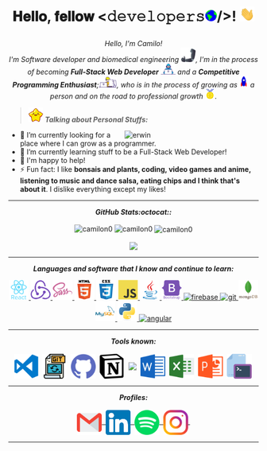 <h1 align="center"> 
  
  𝐇𝐞𝐥𝐥𝐨, 𝐟𝐞𝐥𝐥𝐨𝐰 <𝚍𝚎𝚟𝚎𝚕𝚘𝚙𝚎𝚛𝚜<img src="assets/gifs/Earth.gif" width="24px">/>! <img src="assets/gifs/Hi.gif" width="30px">
</h1>
<p align="center">
  <em>
    Hello, I'm Camilo! <br>
    I'm Software developer and biomedical engineering <img src="assets/gifs/mechanical-arm-people.gif" width="30px">, I'm in the process of becoming <b>Full-Stack Web Developer</b> <img src="assets/gifs/Developer.gif" width="30px"> and a <b>Competitive Programming Enthusiast</b>;<img src="assets/gifs/Designer.gif" width="36px">, who is in the process of growing as <img src="assets/gifs/Rocket.gif" width="18px"> a person and on the road to professional growth  <img src="assets/gifs/Medal.gif" width="20px">. 
    
  </em>
</p>

> <img src="assets/gifs/star.gif" width="30px">&nbsp;***Talking about Personal Stuffs:***

<img align="right" width=270px alt="erwin" src="assets/gifs/aot-snk.gif" />

-   🔭 I’m currently looking for a place where I can grow as a programmer.
-   🌱 I’m currently learning stuff to be a Full-Stack Web Developer!
-   💬 I'm happy to help!
-   ⚡ Fun fact: I like **bonsais and plants, coding, video games and anime, listening to music and dance salsa, eating chips and I think that's about it**. I dislike everything except my likes!

<hr>

<p align = "center">
<i><b>GitHub Stats:octocat::</b></i><br><br>
  <img src="https://github-readme-stats.vercel.app/api?username=camilon0&bg_color=-45,25132E,DC0D4A,61A9A6,C5D6B5,98BE85&title_color=C197D2&text_color=ffffff&hide_border=true&show_icons=true&count_private=true" alt="camilon0" /> <img src="https://github-readme-stats.vercel.app/api/top-langs?username=camilon0&bg_color=-45,25132E,DC0D4A,61A9A6,C5D6B5,98BE85&title_color=C197D2&text_color=ffffff&hide_border=true&show_icons=true&layout=compact" alt="camilon0" /> 
 <img align="center" src="https://github-readme-stats.vercel.app/api/wakatime?username=camilon0&bg_color=-45,25132E,DC0D4A,61A9A6,C5D6B5,98BE85&title_color=C197D2&text_color=ffffff&hide_border=true&show_icons=true" alt="camilon0" />
  <p align = "center"><img align="center" src="https://wakatime.com/badge/user/f61cccef-c2f3-447e-8388-7d8f4b394773.svg" > </p>  
</p>
<hr>

<p align="center">
<i><b>Languages and software that I know and continue to learn:</b></i> 
 <p align="center"> 
    <a href="https://reactjs.org/" target="_blank" rel="noreferrer"> <img src="https://raw.githubusercontent.com/devicons/devicon/master/icons/react/react-original-wordmark.svg" alt="react" width="40" height="40"/> </a> <a href="https://redux.js.org" target="_blank" rel="noreferrer"> <img src="https://raw.githubusercontent.com/devicons/devicon/master/icons/redux/redux-original.svg" alt="redux" width="40" height="40"/> </a> <a href="https://sass-lang.com" target="_blank" rel="noreferrer"> <img src="https://raw.githubusercontent.com/devicons/devicon/master/icons/sass/sass-original.svg" alt="sass" width="40" height="40"/> </a> <a href="https://www.w3.org/html/" target="_blank" rel="noreferrer"> <img src="https://raw.githubusercontent.com/devicons/devicon/master/icons/html5/html5-original-wordmark.svg" alt="html5" width="40" height="40"/> </a> <a href="https://www.w3schools.com/css/" target="_blank" rel="noreferrer"> <img src="https://raw.githubusercontent.com/devicons/devicon/master/icons/css3/css3-original-wordmark.svg" alt="css3" width="40" height="40"/> </a> <a href="https://developer.mozilla.org/en-US/docs/Web/JavaScript" target="_blank" rel="noreferrer"> <img src="https://raw.githubusercontent.com/devicons/devicon/master/icons/javascript/javascript-original.svg" alt="javascript" width="40" height="40"/> </a> <a href="https://www.java.com" target="_blank" rel="noreferrer"> <img src="https://raw.githubusercontent.com/devicons/devicon/master/icons/java/java-original.svg" alt="java" width="40" height="40"/> </a> <a href="https://getbootstrap.com" target="_blank" rel="noreferrer"> <img src="https://raw.githubusercontent.com/devicons/devicon/master/icons/bootstrap/bootstrap-plain-wordmark.svg" alt="bootstrap" width="40" height="40"/> </a> <a href="https://firebase.google.com/" target="_blank" rel="noreferrer"> <img src="https://www.vectorlogo.zone/logos/firebase/firebase-icon.svg" alt="firebase" width="40" height="40"/> </a> <a href="https://git-scm.com/" target="_blank" rel="noreferrer"> <img src="https://www.vectorlogo.zone/logos/git-scm/git-scm-icon.svg" alt="git" width="40" height="40"/> </a> <a href="https://www.mongodb.com/" target="_blank" rel="noreferrer"> <img src="https://raw.githubusercontent.com/devicons/devicon/master/icons/mongodb/mongodb-original-wordmark.svg" alt="mongodb" width="40" height="40"/> </a> <a href="https://www.mysql.com/" target="_blank" rel="noreferrer"> <img src="https://raw.githubusercontent.com/devicons/devicon/master/icons/mysql/mysql-original-wordmark.svg" alt="mysql" width="40" height="40"/> </a> <a href="https://www.python.org" target="_blank" rel="noreferrer"> <img src="https://raw.githubusercontent.com/devicons/devicon/master/icons/python/python-original.svg" alt="python" width="40" height="40"/> </a> <a href="https://angular.io" target="_blank" rel="noreferrer"> <img src="https://angular.io/assets/images/logos/angular/angular.svg" alt="angular" width="40" height="40"/> </a> </p>
  </p>

<hr>

<p align="center">
<i><b>Tools known:</b></i> 
  <br><br> 
  <img align="center" src="assets/tools/vs-code.png" width="50px" />&nbsp;
  <img align="center" src="assets/tools/git.svg" width="50px" />&nbsp;
  <img align="center" src="assets/tools/github.svg" width="50px" />&nbsp;
  <img align="center" src="assets/tools/notion.png" width="50px" />&nbsp;
  <img align="center" src="https://upload.wikimedia.org/wikipedia/commons/thumb/0/0e/Microsoft_365_%282022%29.svg/1200px-Microsoft_365_%282022%29.svg.png" width="50px" />&nbsp;
  <img align="center" src="assets/tools/word.svg" width="50px" />&nbsp;
  <img align="center" src="assets/tools/excel.svg" width="50px" />&nbsp;
  <img align="center" src="assets/tools/powerpoint.svg" width="50px" />&nbsp;
  <img align="center" src="assets/tools/cmd.svg" width="50px" />&nbsp;  
</p>

<hr>

<p align = "center">
  <i><b>Profiles:</b></i><br><br>
  <a href="mailto:kmilo8433@gmail.com">
    <img align="center" alt="Camilo @Mail" width="50px" src="assets/handles/gmail.svg" />&nbsp;
  </a>
  <a href="https://www.linkedin.com/in/camilo0">
    <img align="center" alt="Camilo @LinkedIN" width="50px" src="assets/handles/linkedin.svg" />&nbsp;
  </a>
  <a href="https://open.spotify.com/user/y9lp3dgc8httjjgv2m7ywiys2">
    <img align="center" alt="Spotify" width="50px" src="assets/handles/spotify.png" />&nbsp;
  </a>
  <a href="https://www.instagram.com/camilongarcia">
    <img align="center" alt="Camilo @Instagram" width="50px" src="assets/handles/instagram.svg" />&nbsp;
  </a> 
</p>

<hr>
